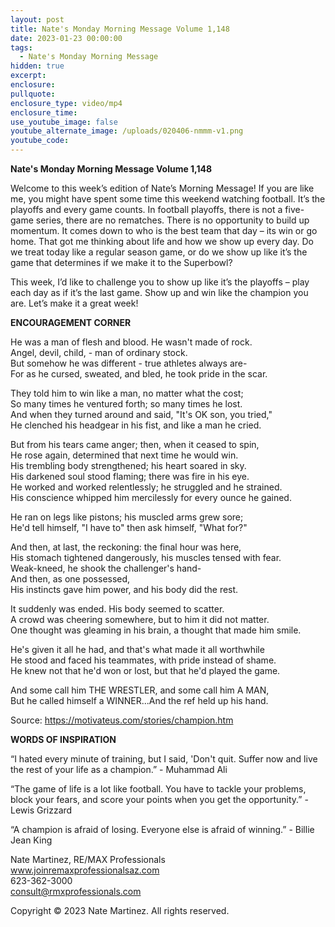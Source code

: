 ```yaml
---
layout: post
title: Nate's Monday Morning Message Volume 1,148
date: 2023-01-23 00:00:00
tags:
  - Nate's Monday Morning Message
hidden: true
excerpt:
enclosure:
pullquote:
enclosure_type: video/mp4
enclosure_time:
use_youtube_image: false
youtube_alternate_image: /uploads/020406-nmmm-v1.png
youtube_code:
---
```

**Nate's Monday Morning Message Volume 1,148**

Welcome to this week’s edition of Nate’s Morning Message! If you are like me, you might have spent some time this weekend watching football. It’s the playoffs and every game counts. In football playoffs, there is not a five-game series, there are no rematches. There is no opportunity to build up momentum. It comes down to who is the best team that day – its win or go home. That got me thinking about life and how we show up every day. Do we treat today like a regular season game, or do we show up like it’s the game that determines if we make it to the Superbowl?

This week, I’d like to challenge you to show up like it’s the playoffs – play each day as if it’s the last game. Show up and win like the champion you are. Let’s make it a great week!

**ENCOURAGEMENT CORNER&nbsp;**

He was a man of flesh and blood. He wasn't made of rock.<br>Angel, devil, child, - man of ordinary stock.<br>But somehow he was different - true athletes always are-<br>For as he cursed, sweated, and bled, he took pride in the scar.&nbsp;

​They told him to win like a man, no matter what the cost;<br>So many times he ventured forth; so many times he lost.<br>And when they turned around and said, "It's OK son, you tried,"<br>He clenched his headgear in his fist, and like a man he cried.

But from his tears came anger; then, when it ceased to spin,<br>He rose again, determined that next time he would win.<br>His trembling body strengthened; his heart soared in sky.<br>His darkened soul stood flaming; there was fire in his eye.<br>He worked and worked relentlessly; he struggled and he strained.<br>His conscience whipped him mercilessly for every ounce he gained.

He ran on legs like pistons; his muscled arms grew sore;<br>He'd tell himself, "I have to" then ask himself, "What for?"

And then, at last, the reckoning: the final hour was here,<br>His stomach tightened dangerously, his muscles tensed with fear.<br>Weak-kneed, he shook the challenger's hand-<br>And then, as one possessed,<br>His instincts gave him power, and his body did the rest.&nbsp;

​​​​​It suddenly was ended. His body seemed to scatter.<br>A crowd was cheering somewhere, but to him it did not matter.<br>One thought was gleaming in his brain, a thought that made him smile.

He's given it all he had, and that's what made it all worthwhile<br>He stood and faced his teammates, with pride instead of shame.<br>He knew not that he'd won or lost, but that he'd played the game.

And some call him THE WRESTLER, and some call him A MAN,<br>But he called himself a WINNER...And the ref held up his hand.

Source: https://motivateus.com/stories/champion.htm

**WORDS OF INSPIRATION**

“I hated every minute of training, but I said, 'Don't quit. Suffer now and live the rest of your life as a champion.” - Muhammad Ali

“The game of life is a lot like football. You have to tackle your problems, block your fears, and score your points when you get the opportunity.” - Lewis Grizzard

“A champion is afraid of losing. Everyone else is afraid of winning.” - Billie Jean King

Nate Martinez, RE/MAX Professionals<br>www.joinremaxprofessionalsaz.com<br>623-362-3000<br>consult@rmxprofessionals.com

Copyright © 2023 Nate Martinez. All rights reserved.